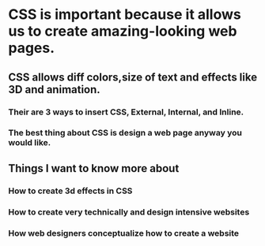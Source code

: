 # CSS is important because it allows us to create amazing-looking web pages.
## CSS allows diff colors,size of text and effects like 3D and animation. 
### Their are 3 ways to insert CSS, External, Internal, and Inline.
### The best thing about CSS is design a web page anyway you would like. 


## Things I want to know more about
### How to create 3d effects in CSS
### How to create very technically and design intensive websites
### How web designers conceptualize how to create a website
